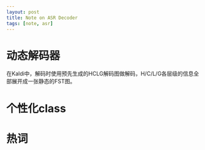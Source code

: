 ```yaml
---
layout: post
title: Note on ASR Decoder
tags: [note, asr]
---
```


# 动态解码器

在Kaldi中，解码时使用预先生成的HCLG解码图做解码，H/C/L/G各层级的信息全部展开成一张静态的FST图。

# 个性化class


# 热词


